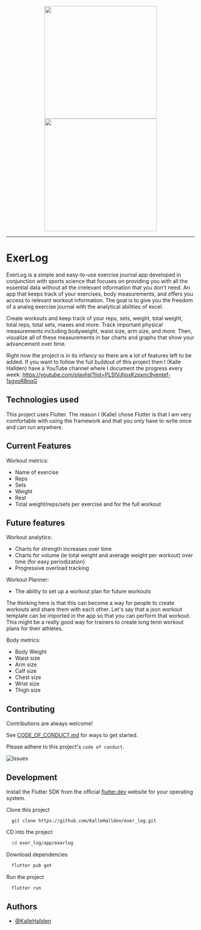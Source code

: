 <p align="center">
<img width="300" src="https://github.com/KalleHallden/exer_log/blob/master/assets/logo-dark.png?raw=true#gh-light-mode-only">
<img width="300" src="https://github.com/KalleHallden/exer_log/blob/master/assets/logo-light.png?raw=true#gh-dark-mode-only">
</p>

---

# ExerLog 

ExerLog is a simple and easy-to-use exercise journal app developed in conjunction with sports science that focuses on providing you with all the essential data without all the irrelevant information that you don't need. An app that keeps track of your exercises, body measurements, and offers you access to relevant workout information. The goal is to give you the freedom of a analog exercise journal with the analytical abilities of excel.  

Create workouts and keep track of your reps, sets, weight, total weight, total reps, total sets, maxes and more. Track important physical measurements including bodyweight, waist size, arm size, and more. Then, visualize all of these measurements in bar charts and graphs that show your advancement over time. 

Right now the project is in its infancy so there are a lot of features left to be added. If you want to follow the full buildout of this project then I (Kalle Hallden) have a YouTube channel where I document the progress every week: https://youtube.com/playlist?list=PL5tVJtjoxKzpxnc9ventef-1sgvoR8nqG

## Technologies used

This project uses Flutter. The reason I (Kalle) chose Flutter is that I am very comfortable with using the framework and that you only have to write once and can run anywhere.

## Current Features
Workout metrics:
- Name of exercise
- Reps
- Sets
- Weight
- Rest
- Total weight/reps/sets per exercise and for the full workout

## Future features
Workout analytics:
- Charts for strength increases over time
- Charts for volume (ie total weight and average weight per workout) over time (for easy periodization)
- Progressive overload tracking

Workout Planner:
- The ability to set up a workout plan for future workouts

The thinking here is that this can become a way for people to create workouts and share them with each other. Let's say that a json workout template can be imported in the app so that you can perform that workout. This might be a really good way for trainers to create long term workout plans for their athletes. 

Body metrics:
- Body Weight
- Waist size
- Arm size
- Calf size
- Chest size
- Wrist size
- Thigh size

## Contributing

Contributions are always welcome!

See [CODE_OF_CONDUCT.md](CODE_OF_CONDUCT.md) for ways to get started.

Please adhere to this project's `code of conduct`.

![Issues](https://img.shields.io/github/issues/KalleHallden/exer_log)
## Development

Install the Flutter SDK from the official [flutter.dev](https://docs.flutter.dev/get-started/install) website for your operating system.



Clone this project

```
  git clone https://github.com/KalleHallden/exer_log.git
```

CD into the project

```bash
  cd exer_log/app/exerlog
```

Download dependencies 

```bash
  flutter pub get
```

Run the project

```bash
  flutter run
```
## Authors

- [@KalleHallden](https://github.com/KalleHallden)

